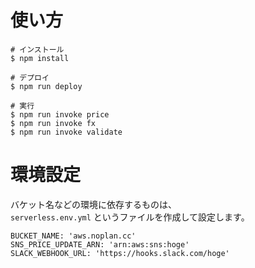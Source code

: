 # 使い方

```
# インストール
$ npm install

# デプロイ
$ npm run deploy

# 実行
$ npm run invoke price
$ npm run invoke fx
$ npm run invoke validate
```

# 環境設定

バケット名などの環境に依存するものは、  
`serverless.env.yml` というファイルを作成して設定します。

```
BUCKET_NAME: 'aws.noplan.cc'
SNS_PRICE_UPDATE_ARN: 'arn:aws:sns:hoge'
SLACK_WEBHOOK_URL: 'https://hooks.slack.com/hoge'
```
